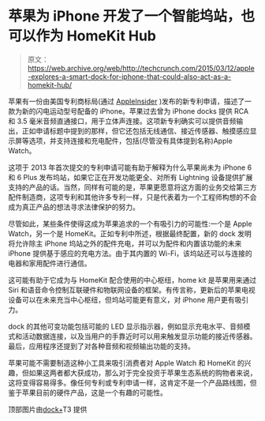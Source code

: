 # 苹果为 iPhone 开发了一个智能坞站，也可以作为 HomeKit Hub

> 原文：<https://web.archive.org/web/http://techcrunch.com/2015/03/12/apple-explores-a-smart-dock-for-iphone-that-could-also-act-as-a-homekit-hub/>

苹果有一份由美国专利商标局(通过 [AppleInsider](https://web.archive.org/web/20230324021752/http://appleinsider.com/articles/15/03/12/apple-investigating-iphone-dock-with-integrated-display-touchpad-sensors-inductive-charging-more-) )发布的新专利申请，描述了一款为新的闪电运动型号配备的 iPhone。苹果过去曾为 iPhone docks 提供 RCA 和 3.5 毫米音频直通接口，用于立体声连接。这项新专利确实可以提供音频输出，正如申请标题中提到的那样，但它还包括无线通信、接近传感器、触摸感应显示屏等选项，并支持连接和充电配件，包括(尽管没有具体提到名称)Apple Watch。

这项于 2013 年首次提交的专利申请可能有助于解释为什么苹果尚未为 iPhone 6 和 6 Plus 发布坞站，如果它正在开发功能更全、对所有 Lightning 设备提供扩展支持的产品的话。当然，同样有可能的是，苹果更愿意将这方面的业务交给第三方配件制造商，这项专利和其他许多专利一样，只是代表着为一个工程师构想的不会成为真正产品的想法寻求法律保护的努力。

尽管如此，某些条件使得这成为苹果追求的一个有吸引力的可能性:一个是 Apple Watch，另一个是 HomeKit。正如专利中所述，根据最终配置，新的 dock 发明将允许除主 iPhone 坞站之外的配件充电，并可以为配件和内置该功能的未来 iPhone 提供基于感应的充电方法。由于其内置的 Wi-Fi，该坞站还可以与连接的电器和家用配件进行通信。

这可能有助于它成为与 HomeKit 配合使用的中心枢纽，home kit 是苹果用来通过 Siri 和语音命令控制互联硬件和物联网设备的框架。有传言称，更新后的苹果电视设备可以在未来充当中心枢纽，但坞站可能更有意义，对 iPhone 用户更有吸引力。

dock 的其他可变功能包括可能的 LED 显示指示器，例如显示充电水平、音频模式和活动数据连接，以及当用户的手靠近时可以用来触发显示功能的接近传感器。最后，应用程序还提到了对各种音频和视频输出功能的支持。

苹果可能不需要制造这种小工具来吸引消费者对 Apple Watch 和 HomeKit 的兴趣，但如果这两者都大获成功，那么对于完全投资于苹果生态系统的购物者来说，这将变得容易得多。像任何专利或专利申请一样，这肯定不是一个产品路线图，但鉴于苹果目前的硬件产品，这是一个有趣的可能性。

顶部图片由[dock+](https://web.archive.org/web/20230324021752/http://www.dockplus.com/)T3 提供